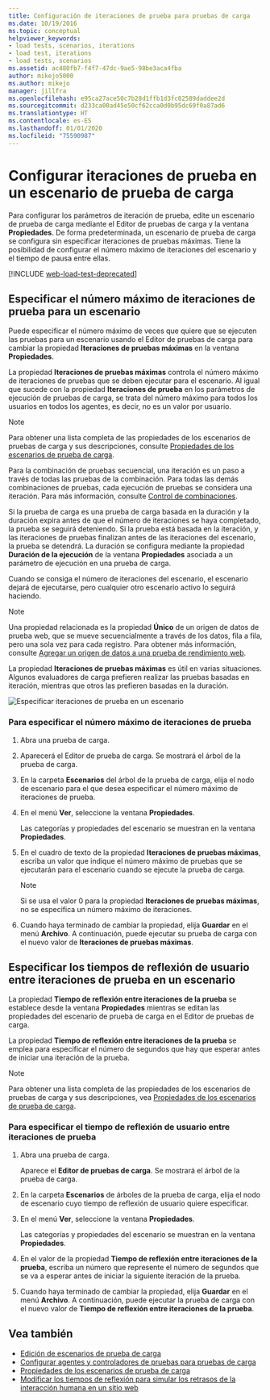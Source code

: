 ```yaml
---
title: Configuración de iteraciones de prueba para pruebas de carga
ms.date: 10/19/2016
ms.topic: conceptual
helpviewer_keywords:
- load tests, scenarios, iterations
- load test, iterations
- load tests, scenarios
ms.assetid: ac480fb7-f4f7-47dc-9ae5-98be3aca4fba
author: mikejo5000
ms.author: mikejo
manager: jillfra
ms.openlocfilehash: e95ca27ace50c7b28d1ffb1d3fc02589daddee2d
ms.sourcegitcommit: d233ca00ad45e50cf62cca0d0b95dc69f0a87ad6
ms.translationtype: HT
ms.contentlocale: es-ES
ms.lasthandoff: 01/01/2020
ms.locfileid: "75590987"
---
```

# <a name="configure-test-iterations-in-a-load-test-scenario"></a>Configurar iteraciones de prueba en un escenario de prueba de carga

Para configurar los parámetros de iteración de prueba, edite un escenario de prueba de carga mediante el Editor de pruebas de carga y la ventana **Propiedades**. De forma predeterminada, un escenario de prueba de carga se configura sin especificar iteraciones de pruebas máximas. Tiene la posibilidad de configurar el número máximo de iteraciones del escenario y el tiempo de pausa entre ellas.

[!INCLUDE [web-load-test-deprecated](includes/web-load-test-deprecated.md)]

## <a name="specify-the-maximum-test-iterations-for-a-scenario"></a>Especificar el número máximo de iteraciones de prueba para un escenario

Puede especificar el número máximo de veces que quiere que se ejecuten las pruebas para un escenario usando el Editor de pruebas de carga para cambiar la propiedad **Iteraciones de pruebas máximas** en la ventana **Propiedades**.

La propiedad **Iteraciones de pruebas máximas** controla el número máximo de iteraciones de pruebas que se deben ejecutar para el escenario. Al igual que sucede con la propiedad **Iteraciones de prueba** en los parámetros de ejecución de pruebas de carga, se trata del número máximo para todos los usuarios en todos los agentes, es decir, no es un valor por usuario.

> [!NOTE]
> Para obtener una lista completa de las propiedades de los escenarios de pruebas de carga y sus descripciones, consulte [Propiedades de los escenarios de prueba de carga](../test/load-test-scenario-properties.md).

Para la combinación de pruebas secuencial, una iteración es un paso a través de todas las pruebas de la combinación. Para todas las demás combinaciones de pruebas, cada ejecución de pruebas se considera una iteración. Para más información, consulte [Control de combinaciones](../test/edit-the-test-mix-to-specify-which-web-browsers-types-in-a-load-test-scenario.md).

Si la prueba de carga es una prueba de carga basada en la duración y la duración expira antes de que el número de iteraciones se haya completado, la prueba se seguirá deteniendo. Si la prueba está basada en la iteración, y las iteraciones de pruebas finalizan antes de las iteraciones del escenario, la prueba se detendrá. La duración se configura mediante la propiedad **Duración de la ejecución** de la ventana **Propiedades** asociada a un parámetro de ejecución en una prueba de carga.

Cuando se consiga el número de iteraciones del escenario, el escenario dejará de ejecutarse, pero cualquier otro escenario activo lo seguirá haciendo.

> [!NOTE]
> Una propiedad relacionada es la propiedad **Único** de un origen de datos de prueba web, que se mueve secuencialmente a través de los datos, fila a fila, pero una sola vez para cada registro. Para obtener más información, consulte [Agregar un origen de datos a una prueba de rendimiento web](../test/add-a-data-source-to-a-web-performance-test.md).

La propiedad **Iteraciones de pruebas máximas** es útil en varias situaciones. Algunos evaluadores de carga prefieren realizar las pruebas basadas en iteración, mientras que otros las prefieren basadas en la duración.

![Especificar iteraciones de prueba en un escenario](../test/media/loadtest_prop.png)

### <a name="to-specify-the-maximum-test-iterations"></a>Para especificar el número máximo de iteraciones de prueba

1. Abra una prueba de carga.

2. Aparecerá el Editor de prueba de carga. Se mostrará el árbol de la prueba de carga.

3. En la carpeta **Escenarios** del árbol de la prueba de carga, elija el nodo de escenario para el que desea especificar el número máximo de iteraciones de prueba.

4. En el menú **Ver**, seleccione la ventana **Propiedades**.

     Las categorías y propiedades del escenario se muestran en la ventana **Propiedades**.

5. En el cuadro de texto de la propiedad **Iteraciones de pruebas máximas**, escriba un valor que indique el número máximo de pruebas que se ejecutarán para el escenario cuando se ejecute la prueba de carga.

    > [!NOTE]
    > Si se usa el valor 0 para la propiedad **Iteraciones de pruebas máximas**, no se especifica un número máximo de iteraciones.

6. Cuando haya terminado de cambiar la propiedad, elija **Guardar** en el menú **Archivo**. A continuación, puede ejecutar su prueba de carga con el nuevo valor de **Iteraciones de pruebas máximas**.

## <a name="specify-think-times-between-test-iterations-for-a-scenario"></a>Especificar los tiempos de reflexión de usuario entre iteraciones de prueba en un escenario

La propiedad **Tiempo de reflexión entre iteraciones de la prueba** se establece desde la ventana **Propiedades** mientras se editan las propiedades del escenario de prueba de carga en el Editor de pruebas de carga.

La propiedad **Tiempo de reflexión entre iteraciones de la prueba** se emplea para especificar el número de segundos que hay que esperar antes de iniciar una iteración de la prueba.

> [!NOTE]
> Para obtener una lista completa de las propiedades de los escenarios de pruebas de carga y sus descripciones, vea [Propiedades de los escenarios de prueba de carga](../test/load-test-scenario-properties.md).

### <a name="to-specify-the-think-time-between-test-iterations"></a>Para especificar el tiempo de reflexión de usuario entre iteraciones de prueba

1. Abra una prueba de carga.

     Aparece el **Editor de pruebas de carga**. Se mostrará el árbol de la prueba de carga.

2. En la carpeta **Escenarios** de árboles de la prueba de carga, elija el nodo de escenario cuyo tiempo de reflexión de usuario quiere especificar.

3. En el menú **Ver**, seleccione la ventana **Propiedades**.

     Las categorías y propiedades del escenario se muestran en la ventana **Propiedades**.

4. En el valor de la propiedad **Tiempo de reflexión entre iteraciones de la prueba**, escriba un número que represente el número de segundos que se va a esperar antes de iniciar la siguiente iteración de la prueba.

5. Cuando haya terminado de cambiar la propiedad, elija **Guardar** en el menú **Archivo**. A continuación, puede ejecutar la prueba de carga con el nuevo valor de **Tiempo de reflexión entre iteraciones de la prueba**.

## <a name="see-also"></a>Vea también

- [Edición de escenarios de prueba de carga](../test/edit-load-test-scenarios.md)
- [Configurar agentes y controladores de pruebas para pruebas de carga](../test/configure-test-agents-and-controllers-for-load-tests.md)
- [Propiedades de los escenarios de prueba de carga](../test/load-test-scenario-properties.md)
- [Modificar los tiempos de reflexión para simular los retrasos de la interacción humana en un sitio web](../test/edit-think-times-in-load-test-scenarios.md)

